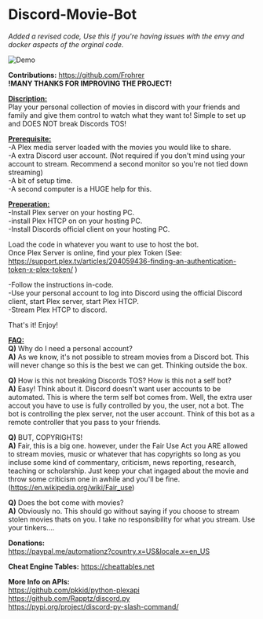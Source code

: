 # Discord-Movie-Bot
*Added a revised code, Use this if you're having issues with the envy and docker aspects of the orginal code.*

![Demo](https://media.giphy.com/media/v1.Y2lkPTc5MGI3NjExMjVlNmQ4YTZhNDFiMmYwMjhhYzAxOWE5MjJiZTI2MWI4ZTIyYjNjZSZjdD1n/6zkw5esxBiGtcAQjrq/giphy.gif)

<b>Contributions:</b>
https://github.com/Frohrer  
<b>!MANY THANKS FOR IMPROVING THE PROJECT!</b>

<b><u>Discription:</u></b>  
Play your personal collection of movies in discord with your friends and family and give them control to watch what they want to! Simple to set up and DOES NOT break Discords TOS!

<b><u>Prerequisite:</u></b>  
-A Plex media server loaded with the movies you would like to share.  
-A extra Discord user account. (Not required if you don't mind using your account to stream. Recommend a second monitor so you're not tied down streaming)  
-A bit of setup time.   
-A second computer is a HUGE help for this.  

<b><u>Preperation:</u></b>  
-Install Plex server on your hosting PC.  
-install Plex HTCP on on your hosting PC.  
-Install Discords official client on your hosting PC.  

Load the code in whatever you want to use to host the bot.  
Once Plex Server is online, find your plex Token (See: https://support.plex.tv/articles/204059436-finding-an-authentication-token-x-plex-token/ )  

-Follow the instructions in-code.  
-Use your personal account to log into Discord using the official Discord client, start Plex server, start Plex HTCP.   
-Stream Plex HTCP to discord.  

That's it! Enjoy!  


<b><u>FAQ:</u></b>  
<b>Q)</b> Why do I need a personal account?  
<b>A)</b> As we know, it's not possible to stream movies from a Discord bot. This will never change so this is the best we can get. Thinking outside the box.  
  
<b>Q)</b> How is this not breaking Discords TOS? How is this not a self bot?  
<b>A)</b> Easy! Think about it. Discord doesn't want user accounts to be automated. This is where the term self bot comes from. Well, the extra user accout you have to use is fully controlled by you, the user, not a bot. The bot is controlling the plex server, not the user account. Think of this bot as a remote controller that you pass to your friends.  

<b>Q)</b> BUT, COPYRIGHTS!  
<b>A)</B> Fair, this is a big one. however, under the Fair Use Act you ARE allowed to stream movies, music or whatever that has copyrights so long as you incluse some kind of commentary, criticism, news reporting, research, teaching or scholarship.  Just keep your chat ingaged about the movie and throw some criticism one in awhile and you'll be fine. (https://en.wikipedia.org/wiki/Fair_use)  

<b>Q)</b> Does the bot come with movies?  
<b>A)</B> Obviously no. This should go without saying if you choose to stream stolen movies thats on you. I take no responsibility for what you stream. Use your tinkers....  

<b>Donations:</b>  
https://paypal.me/automationz?country.x=US&locale.x=en_US

<b>Cheat Engine Tables:</b>
https://cheattables.net


<b>More Info on APIs:</b>  
https://github.com/pkkid/python-plexapi  
https://github.com/Rapptz/discord.py  
https://pypi.org/project/discord-py-slash-command/  

